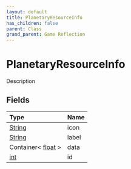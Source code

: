 ```yaml
---
layout: default
title: PlanetaryResourceInfo
has_children: false
parent: Class
grand_parent: Game Reflection
---
```

# PlanetaryResourceInfo
Description 

## Fields

| Type | Name |
|:----------|:--------------|
| [String](/riftbreaker-wiki/docs/game-reflection/components/string/) | icon |
| [String](/riftbreaker-wiki/docs/game-reflection/components/string/) | label |
| Container< [float](/riftbreaker-wiki/docs/game-reflection/components/float/) > | data |
| [int](/riftbreaker-wiki/docs/game-reflection/enums/int/) | id |

